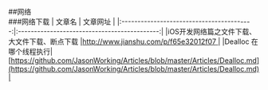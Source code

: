 ##网络  
###网络下载
|                      文章名                |               文章网址                      |
|:-----------------------------------------:|:--------------------------------------------:|
|iOS开发网络篇之文件下载、大文件下载、断点下载     |[http://www.jianshu.com/p/f65e32012f07 ](http://www.jianshu.com/p/f65e32012f07 )|
|Dealloc 在哪个线程执行|[https://github.com/JasonWorking/Articles/blob/master/Articles/Dealloc.md](https://github.com/JasonWorking/Articles/blob/master/Articles/Dealloc.md)|
